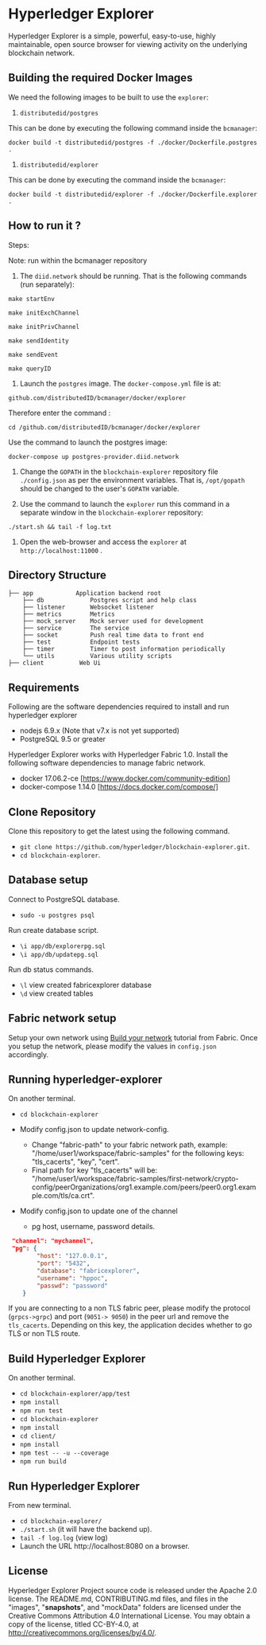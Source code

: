 Hyperledger Explorer
=======

Hyperledger Explorer is a simple, powerful, easy-to-use, highly maintainable, open source browser for viewing activity on the underlying blockchain network.

## Building the required Docker Images

We need the following images to be built to use the `explorer`:

1. `distributedid/postgres`

This can be done by executing the following command inside the `bcmanager`:

```
docker build -t distributedid/postgres -f ./docker/Dockerfile.postgres .
```

1. `distributedid/explorer`

This can be done by executing the command inside the `bcmanager`:

```
docker build -t distributedid/explorer -f ./docker/Dockerfile.explorer .
```

## How to run it ?

Steps:

Note: run within the bcmanager repository

1. The `diid.network` should be running. That is the following commands (run separately):

```
make startEnv
```
```
make initExchChannel
```
```
make initPrivChannel
```
```
make sendIdentity
```
```
make sendEvent
```
```
make queryID
```

1. Launch the `postgres` image. The `docker-compose.yml` file is at:

```
github.com/distributedID/bcmanager/docker/explorer
```
Therefore enter the command :

```
cd /github.com/distributedID/bcmanager/docker/explorer
```

Use the command to launch the postgres image:
```
docker-compose up postgres-provider.diid.network
```

1. Change the `GOPATH` in the `blockchain-explorer` repository file
`./config.json` as per the environment variables. That is, `/opt/gopath` should
be changed to the user's `GOPATH` variable.

1. Use the command to launch the `explorer` run this command in a separate window in the `blockchain-explorer` repository:

```
./start.sh && tail -f log.txt
```

1. Open the web-browser and access the `explorer` at `http://localhost:11000` .


## Directory Structure
```
├── app            Application backend root
	├── db			   Postgres script and help class
	├── listener       Websocket listener
	├── metrics        Metrics
	├── mock_server	   Mock server used for development
	├── service        The service
	├── socket		   Push real time data to front end
	├── test		   Endpoint tests
	├── timer          Timer to post information periodically
	└── utils          Various utility scripts
├── client          Web Ui

```


## Requirements

Following are the software dependencies required to install and run hyperledger explorer
* nodejs 6.9.x (Note that v7.x is not yet supported)
* PostgreSQL 9.5 or greater

Hyperledger Explorer works with Hyperledger Fabric 1.0.  Install the following software dependencies to manage fabric network.
* docker 17.06.2-ce [https://www.docker.com/community-edition]
* docker-compose 1.14.0 [https://docs.docker.com/compose/]

## Clone Repository

Clone this repository to get the latest using the following command.

- `git clone https://github.com/hyperledger/blockchain-explorer.git`.
- `cd blockchain-explorer`.

## Database setup

Connect to PostgreSQL database.

- `sudo -u postgres psql`

Run create database script.

- `\i app/db/explorerpg.sql`
- `\i app/db/updatepg.sql`

Run db status commands.

- `\l` view created fabricexplorer database
- `\d` view created tables

## Fabric network setup

 Setup your own network using [Build your network](http://hyperledger-fabric.readthedocs.io/en/latest/build_network.html) tutorial from Fabric. Once you setup the network, please modify the values in `config.json` accordingly.

## Running hyperledger-explorer

On another terminal.

- `cd blockchain-explorer`
- Modify config.json to update network-config.
	- Change "fabric-path" to your fabric network path,
	example: "/home/user1/workspace/fabric-samples" for the following keys: "tls_cacerts", "key", "cert".
	- Final path for key "tls_cacerts" will be:  "/home/user1/workspace/fabric-samples/first-network/crypto-config/peerOrganizations/org1.example.com/peers/peer0.org1.example.com/tls/ca.crt".

- Modify config.json to update one of the channel
	- pg host, username, password details.
```json
 "channel": "mychannel",
 "pg": {
		"host": "127.0.0.1",
		"port": "5432",
		"database": "fabricexplorer",
		"username": "hppoc",
		"passwd": "password"
	}
```

If you are connecting to a non TLS fabric peer, please modify the
protocol (`grpcs->grpc`) and port (`9051-> 9050`) in the peer url and remove the `tls_cacerts`. Depending on this key, the application decides whether to go TLS or non TLS route.

## Build Hyperledger Explorer

On another terminal.

- `cd blockchain-explorer/app/test`
- `npm install`
- `npm run test`
- `cd blockchain-explorer`
- `npm install`
- `cd client/`
- `npm install`
- `npm test -- -u --coverage`
- `npm run build`

## Run Hyperledger Explorer

From new terminal.

- `cd blockchain-explorer/`
- `./start.sh`  (it will have the backend up).
- `tail -f log.log` (view log)
- Launch the URL http://localhost:8080 on a browser.

## License

Hyperledger Explorer Project source code is released under the Apache 2.0 license. The README.md, CONTRIBUTING.md files, and files in the "images", "__snapshots__", and "mockData" folders are licensed under the Creative Commons Attribution 4.0 International License. You may obtain a copy of the license, titled CC-BY-4.0, at http://creativecommons.org/licenses/by/4.0/.
